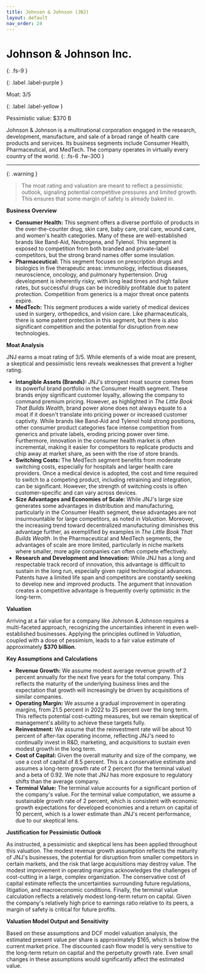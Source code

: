 ```yaml
---
title: Johnson & Johnson (JNJ)
layout: default
nav_order: 24
---
```


# Johnson & Johnson Inc.
{: .fs-9 }

{: .label .label-purple }

Moat: 3/5

{: .label .label-yellow }

Pessimistic value: $370 B

Johnson & Johnson is a multinational corporation engaged in the research, development, manufacture, and sale of a broad range of health care products and services. Its business segments include Consumer Health, Pharmaceutical, and MedTech.  The company operates in virtually every country of the world.
{: .fs-6 .fw-300 }

---

{: .warning } 
>The moat rating and valuation are meant to reflect a pessimistic outlook, signaling potential competitive pressures and limited growth. This ensures that some margin of safety is already baked in.

**Business Overview**

* **Consumer Health:** This segment offers a diverse portfolio of products in the over-the-counter drug, skin care, baby care, oral care, wound care, and women's health categories.  Many of these are well-established brands like Band-Aid, Neutrogena, and Tylenol. This segment is exposed to competition from both branded and private-label competitors, but the strong brand names offer some insulation.
* **Pharmaceutical:** This segment focuses on prescription drugs and biologics in five therapeutic areas: immunology, infectious diseases, neuroscience, oncology, and pulmonary hypertension.  Drug development is inherently risky, with long lead times and high failure rates, but successful drugs can be incredibly profitable due to patent protection.  Competition from generics is a major threat once patents expire.
* **MedTech:** This segment produces a wide variety of medical devices used in surgery, orthopedics, and vision care.  Like pharmaceuticals, there is some patent protection in this segment, but there is also significant competition and the potential for disruption from new technologies.

**Moat Analysis**

JNJ earns a moat rating of 3/5.  While elements of a wide moat are present, a skeptical and pessimistic lens reveals weaknesses that prevent a higher rating.

* **Intangible Assets (Brands):** JNJ's strongest moat source comes from its powerful brand portfolio in the Consumer Health segment.  These brands enjoy significant customer loyalty, allowing the company to command premium pricing.  However, as highlighted in *The Little Book That Builds Wealth*, brand power alone does not always equate to a moat if it doesn't translate into pricing power or increased customer captivity.  While brands like Band-Aid and Tylenol hold strong positions, other consumer product categories face intense competition from generics and private labels, eroding pricing power over time.  Furthermore, innovation in the consumer health market is often incremental, making it easier for competitors to replicate products and chip away at market share, as seen with the rise of store brands.  
* **Switching Costs:** The MedTech segment benefits from moderate switching costs, especially for hospitals and larger health care providers.  Once a medical device is adopted, the cost and time required to switch to a competing product, including retraining and integration, can be significant.  However, the strength of switching costs is often customer-specific and can vary across devices.  
* **Size Advantages and Economies of Scale:** While JNJ's large size generates some advantages in distribution and manufacturing, particularly in the Consumer Health segment, these advantages are not insurmountable for large competitors, as noted in *Valuation*.  Moreover, the increasing trend toward decentralized manufacturing diminishes this advantage further,  as exemplified by examples in *The Little Book That Builds Wealth*. In the Pharmaceutical and MedTech segments, the advantages of scale are more limited, particularly in niche markets where smaller, more agile companies can often compete effectively.
* **Research and Development and Innovation:** While JNJ has a long and respectable track record of innovation, this advantage is difficult to sustain in the long run, especially given rapid technological advances.  Patents have a limited life span and competitors are constantly seeking to develop new and improved products. The argument that innovation creates a competitive advantage is frequently overly optimistic in the long-term.

**Valuation**

Arriving at a fair value for a company like Johnson & Johnson requires a multi-faceted approach, recognizing the uncertainties inherent in even well-established businesses.  Applying the principles outlined in *Valuation*, coupled with a dose of pessimism, leads to a fair value estimate of approximately **$370 billion**.

**Key Assumptions and Calculations**

* **Revenue Growth:** We assume modest average revenue growth of 2 percent annually for the next five years for the total company.  This reflects the maturity of the underlying business lines and the expectation that growth will increasingly be driven by acquisitions of similar companies.  
* **Operating Margin:** We assume a gradual improvement in operating margins, from 21.5 percent in 2022 to 25 percent over the long term.  This reflects potential cost-cutting measures, but we remain skeptical of management's ability to achieve these targets fully.  
* **Reinvestment:** We assume that the reinvestment rate will be about 10 percent of after-tax operating income, reflecting JNJ's need to continually invest in R&D, marketing, and acquisitions to sustain even modest growth in the long term.
* **Cost of Capital:** Given the overall maturity and size of the company,  we use a cost of capital of 8.5 percent. This is a conservative estimate and assumes a long-term growth rate of 2 percent (for the terminal value) and a beta of 0.92. We note that JNJ has more exposure to regulatory shifts than the average company.
* **Terminal Value:**  The terminal value accounts for a significant portion of the company's value. For the terminal value computation, we assume a sustainable growth rate of 2 percent, which is consistent with economic growth expectations for developed economies and a return on capital of 10 percent, which is a lower estimate than JNJ's recent performance, due to our skeptical lens.

**Justification for Pessimistic Outlook**

As instructed, a pessimistic and skeptical lens has been applied throughout this valuation. The modest revenue growth assumption reflects the maturity of JNJ's businesses, the potential for disruption from smaller competitors in certain markets, and the risk that large acquisitions may destroy value.  The modest improvement in operating margins acknowledges the challenges of cost-cutting in a large, complex organization. The conservative cost of capital estimate reflects the uncertainties surrounding future regulations, litigation, and macroeconomic conditions.  Finally, the terminal value calculation reflects a relatively modest long-term return on capital. Given the company's relatively high price to earnings ratio relative to its peers, a margin of safety is critical for future profits.

**Valuation Model Output and Sensitivity**

Based on these assumptions and DCF model valuation analysis, the estimated present value per share is approximately $165, which is below the current market price. The discounted cash flow model is very sensitive to the long-term return on capital and the perpetuity growth rate.  Even small changes in these assumptions would significantly affect the estimated value.